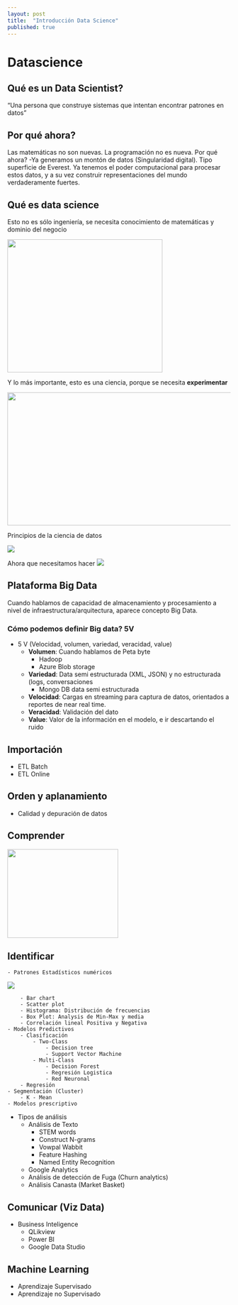 ```yaml
---
layout: post
title:  "Introducción Data Science"
published: true 
---
```


# Datascience
## Qué es un Data Scientist?
“Una persona que construye
sistemas que intentan
encontrar patrones en datos”

## Por qué ahora?
Las matemáticas no son nuevas. La programación no es nueva. Por qué ahora?
-Ya generamos un montón de datos (Singularidad digital). Tipo superficie de Everest. Ya tenemos el poder computacional para procesar estos datos, y a su vez construir representaciones del mundo verdaderamente fuertes.

## Qué es data science
Esto no es sólo ingeniería, se necesita conocimiento de matemáticas y dominio del negocio

<img src="https://blog.intact-systems.com/wp-content/uploads/2018/03/Technologies.png" width="350" height="300">

Y lo más importante, esto es una ciencia, porque se necesita **experimentar**

<img src="https://github.com/Mpozoc/Documentos/blob/master/Datascience/Images/experimentar.png" width="700" height="300">

Principios de la ciencia de datos

![](https://github.com/Mpozoc/Documentos/blob/master/Datascience/Images/etapas.png)

Ahora que necesitamos hacer
![](https://github.com/Mpozoc/Documentos/blob/master/Datascience/Images/pasos.png)


## Plataforma Big Data
Cuando hablamos de capacidad de almacenamiento y procesamiento a nivel de infraestructura/arquitectura, aparece concepto Big Data.  

### Cómo podemos definir Big data? 5V
- 5 V (Velocidad, volumen, variedad, veracidad, value)
	- **Volumen**: Cuando hablamos de Peta byte 
		- Hadoop
		- Azure Blob storage
	- **Variedad**: Data semi estructurada (XML, JSON) y no estructurada (logs, conversaciones
		- Mongo DB data semi estructurada
	- **Velocidad**: Cargas en streaming para captura de datos, orientados a reportes de near real time.
	- **Veracidad**: Validación del dato
	- **Value**: Valor de la información en el modelo, e ir descartando el ruido
## Importación
- ETL Batch
- ETL Online

## Orden y aplanamiento
- Calidad y depuración de datos
## Comprender

<img src="https://github.com/Mpozoc/Documentos/blob/master/Datascience/Images/etapas.png" width="250" height="200">

## Identificar
	- Patrones Estadísticos numéricos
	
![](https://github.com/Mpozoc/Documentos/blob/master/Datascience/Images/graficos.png)

		- Bar chart
		- Scatter plot
		- Histograma: Distribución de frecuencias
		- Box Plot: Analysis de Min-Max y media
		- Correlación lineal Positiva y Negativa
	- Modelos Predictivos
		- Clasificación
			- Two-Class
				- Decision tree
				- Support Vector Machine
			- Multi-Class
				- Decision Forest
				- Regresión Logistica
				- Red Neuronal
		- Regresión
	- Segmentación (Cluster)
		- K - Mean
	- Modelos prescriptivo
- Tipos de análisis
	- Análisis de Texto
		- STEM words
		- Construct N-grams
		- Vowpal  Wabbit
		- Feature Hashing
		- Named Entity Recognition
	- Google Analytics
	- Análisis de detección de Fuga (Churn analytics)
	- Análisis Canasta (Market Basket)
	

## Comunicar (Viz Data)
- Business Inteligence
	- QLikview
	- Power BI
	- Google Data Studio

## Machine Learning
- Aprendizaje Supervisado
- Aprendizaje no Supervisado
